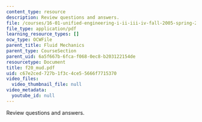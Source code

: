 ```yaml
---
content_type: resource
description: Review questions and answers.
file: /courses/16-01-unified-engineering-i-ii-iii-iv-fall-2005-spring-2006/c67e2ced727b1f3c4ce55666f7715370_f20_mud.pdf
file_type: application/pdf
learning_resource_types: []
ocw_type: OCWFile
parent_title: Fluid Mechanics
parent_type: CourseSection
parent_uid: 6a5f667b-6fca-f068-0ec8-b203122154de
resourcetype: Document
title: f20_mud.pdf
uid: c67e2ced-727b-1f3c-4ce5-5666f7715370
video_files:
  video_thumbnail_file: null
video_metadata:
  youtube_id: null
---
```

Review questions and answers.

